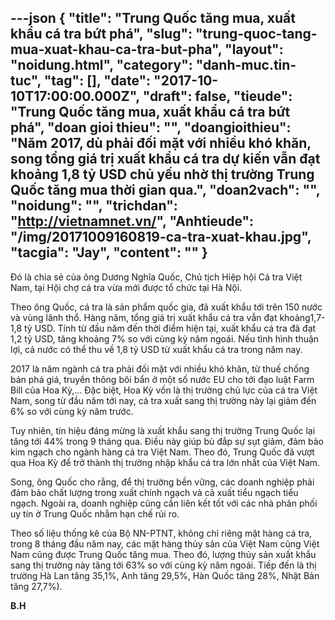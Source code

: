 ---json
{
    "title": "Trung Quốc tăng mua, xuất khẩu cá tra bứt phá",
    "slug": "trung-quoc-tang-mua-xuat-khau-ca-tra-but-pha",
    "layout": "noidung.html",
    "category": "danh-muc.tin-tuc",
    "tag": [],
    "date": "2017-10-10T17:00:00.000Z",
    "draft": false,
    "tieude": "Trung Quốc tăng mua, xuất khẩu cá tra bứt phá",
    "doan gioi thieu": "",
    "doangioithieu": "Năm 2017, dù phải đối mặt với nhiều khó khăn, song tổng giá trị xuất khẩu cá tra dự kiến vẫn đạt khoảng 1,8 tỷ USD chủ yếu nhờ thị trường Trung Quốc tăng mua thời gian qua.",
    "doan2vach": "",
    "noidung": "",
    "trichdan": "http://vietnamnet.vn/",
    "Anhtieude": "/img/20171009160819-ca-tra-xuat-khau.jpg",
    "tacgia": "Jay",
    "__content__": ""
}
---
<p><span style="font-size:14px">Đ&oacute; l&agrave; chia sẻ của &ocirc;ng Dương Nghĩa Quốc, Chủ tịch Hiệp hội C&aacute; tra Việt Nam, tại Hội chợ c&aacute; tra vừa mới được tổ chức tại H&agrave; Nội.</span></p>

<p><span style="font-size:14px">Theo &ocirc;ng Quốc, c&aacute; tra l&agrave; sản phẩm quốc gia, đ&atilde; xuất khẩu tới tr&ecirc;n 150 nước v&agrave; v&ugrave;ng l&atilde;nh thổ. H&agrave;ng năm, tổng gi&aacute; trị xuất khẩu c&aacute; tra vẫn đạt khoảng1,7-1,8 tỷ USD. T&iacute;nh từ đầu năm đến thời điểm hiện tại, xuất khẩu c&aacute; tra đ&atilde; đạt 1,2 tỷ USD, tăng khoảng 7% so với c&ugrave;ng kỳ năm ngo&aacute;i. Nếu t&igrave;nh h&igrave;nh thuận lợi, cả nước c&oacute; thể thu về 1,8 tỷ USD từ xuất khẩu c&aacute; tra trong năm nay.</span></p>

<p><span style="font-size:14px">2017 l&agrave; năm ng&agrave;nh c&aacute; tra phải đối mặt với nhiều kh&oacute; khăn, từ thuế chống b&aacute;n ph&aacute; gi&aacute;, truyền th&ocirc;ng b&ocirc;i bẩn ở một số nước EU cho tới đạo luật Farm Bill của Hoa Kỳ,... Đặc biệt, Hoa Kỳ vốn l&agrave; thị trường chủ lực của c&aacute; tra Việt Nam, song từ đầu năm tới nay, c&aacute; tra xuất sang thị trường n&agrave;y lại giảm đến 6% so với c&ugrave;ng kỳ năm trước.</span></p>

<p><span style="font-size:14px">Tuy nhi&ecirc;n, t&iacute;n hiệu đ&aacute;ng mừng l&agrave; xuất khẩu sang thị trường Trung Quốc lại tăng tới 44% trong 9 th&aacute;ng qua. Điều n&agrave;y gi&uacute;p b&ugrave; đắp sự sụt giảm, đảm bảo kim ngạch cho ng&agrave;nh h&agrave;ng c&aacute; tra Việt Nam. Theo đ&oacute;, Trung Quốc đ&atilde; vượt qua Hoa Kỳ để trở th&agrave;nh thị trường nhập khẩu c&aacute; tra lớn nhất của Việt Nam.</span></p>

<p><span style="font-size:14px">Song, &ocirc;ng Quốc cho rằng, để thị trường bền vững, c&aacute;c doanh nghiệp phải đảm bảo chất lượng trong xuất ch&iacute;nh ngạch v&agrave; cả xuất tiểu ngạch tiểu ngạch. Ngo&agrave;i ra, doanh nghiệp cũng cần li&ecirc;n kết tốt với c&aacute;c nh&agrave; ph&acirc;n phối uy t&iacute;n ở Trung Quốc nhằm hạn chế rủi ro.</span></p>

<p><span style="font-size:14px">Theo số liệu thống k&ecirc; của Bộ NN-PTNT, kh&ocirc;ng chỉ ri&ecirc;ng mặt h&agrave;ng c&aacute; tra, trong 8 th&aacute;ng đầu năm nay, c&aacute;c mặt h&agrave;ng thủy sản của Việt Nam cũng Việt Nam cũng được Trung Quốc tăng mua. Theo đ&oacute;, lượng thủy sản xuất khẩu sang thị trường n&agrave;y tăng tới 63% so với c&ugrave;ng kỳ năm ngo&aacute;i. Tiếp đến l&agrave; thị trường H&agrave; Lan tăng 35,1%, Anh tăng 29,5%, H&agrave;n Quốc tăng 28%, Nhật Bản tăng 27,7%).</span></p>

<p><span style="font-size:14px"><strong>B.H</strong></span></p>
